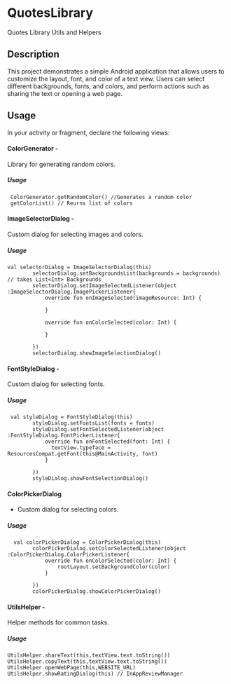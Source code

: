 # QuotesLibrary
Quotes Library Utils and Helpers

## Description
This project demonstrates a simple Android application that allows users to customize the layout, font, and color of a text view. 
Users can select different backgrounds, fonts, and colors, and perform actions such as sharing the text or opening a web page.

## Usage
In your activity or fragment, declare the following views:
#### ColorGenerator - 
Library for generating random colors.
##### Usage
     ColorGenerator.getRandomColor() //Generates a random color
     getColorList() // Reurns list of colors
#### ImageSelectorDialog - 
Custom dialog for selecting images and colors.
##### Usage
    val selectorDialog = ImageSelectorDialog(this)
            selectorDialog.setBackgroundsList(backgrounds = backgrounds) // takes List<Int> Backgrounds
            selectorDialog.setImageSelectedListener(object :ImageSelectorDialog.ImagePickerListener{
                override fun onImageSelected(imageResource: Int) {
                   
                }

                override fun onColorSelected(color: Int) {
                   
                }

            })
            selectorDialog.showImageSelectionDialog()

#### FontStyleDialog - 
Custom dialog for selecting fonts.
##### Usage
     val styleDialog = FontStyleDialog(this)
            styleDialog.setFontsList(fonts = fonts)
            styleDialog.setFontSelectedListener(object :FontStyleDialog.FontPickerListener{
                override fun onFontSelected(font: Int) {
                  textView.typeface = ResourcesCompat.getFont(this@MainActivity, font)
                }

            })
            styleDialog.showFontSelectionDialog()
            
#### ColorPickerDialog 
- Custom dialog for selecting colors.
##### Usage
      val colorPickerDialog = ColorPickerDialog(this)
            colorPickerDialog.setColorSelectedListener(object :ColorPickerDialog.ColorPickerListener{
                override fun onColorSelected(color: Int) {
                    rootLayout.setBackgroundColor(color)
                }

            })
            colorPickerDialog.showColorPickerDialog()
#### UtilsHelper - 
Helper methods for common tasks.
##### Usage
    UtilsHelper.shareText(this,textView.text.toString())
    UtilsHelper.copyText(this,textView.text.toString())
    UtilsHelper.openWebPage(this,WEBSITE_URL)
    UtilsHelper.showRatingDialog(this) // InAppReviewManager 
